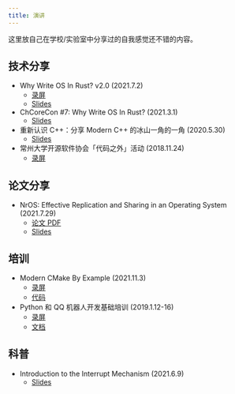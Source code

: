 ```yaml
---
title: 演讲
---
```


这里放自己在学校/实验室中分享过的自我感觉还不错的内容。

## 技术分享

- Why Write OS In Rust? v2.0 (2021.7.2)
    - [录屏](https://www.bilibili.com/video/BV1tP4y1x7h7)
    - [Slides](/raw/slides/write-os-in-rust-2.0/slides.html)
- ChCoreCon #7: Why Write OS In Rust? (2021.3.1)
    - [Slides](/raw/slides/write-os-in-rust/slides.html)
- 重新认识 C++：分享 Modern C++ 的冰山一角的一角 (2020.5.30)
    - [Slides](https://slides.com/richardchien/cczu-osa-meet-cpp)
- 常州大学开源软件协会「代码之外」活动 (2018.11.24)
    - [录屏](https://www.bilibili.com/video/BV1Ut411y7vn)

## 论文分享

- NrOS: Effective Replication and Sharing in an Operating System (2021.7.29)
    - [论文 PDF](https://www.usenix.org/system/files/osdi21-bhardwaj.pdf)
    - [Slides](/raw/slides/nros/)

## 培训

- Modern CMake By Example (2021.11.3)
    - [录屏](https://www.bilibili.com/video/BV14h41187FZ)
    - [代码](https://github.com/richardchien/modern-cmake-by-example)
- Python 和 QQ 机器人开发基础培训 (2019.1.12-16)
    - [录屏](https://www.bilibili.com/video/BV19t411679V)
    - [文档](https://shimo.im/docs/yb89I6ct1Ooy1mOA)

## 科普

- Introduction to the Interrupt Mechanism (2021.6.9)
    - [Slides](/raw/slides/interrupt/)
